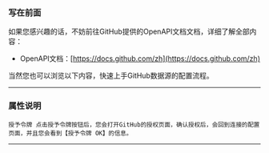 ### 写在前面
如果您感兴趣的话，不妨前往GitHub提供的OpenAPI文档文档，详细了解全部内容：

- OpenAPI文档：[https://docs.github.com/zh](https://docs.github.com/zh)

当然您也可以浏览以下内容，快速上手GitHub数据源的配置流程。

---

### 属性说明

    授予令牌 点击授予令牌按钮后，您会打开GitHub的授权页面，确认授权后，会回到连接的配置页面，并且您会看到【授予令牌 OK】的信息。
---